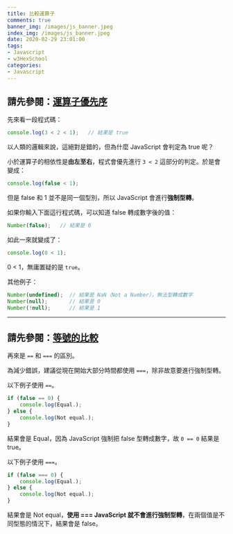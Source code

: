 ```yaml
---
title: 比較運算子
comments: true
banner_img: /images/js_banner.jpeg
index_img: /images/js_banner.jpeg
date: 2020-02-29 23:01:00
tags: 
- Javascript
- w3HexSchool
categories: 
- Javascript
---
```


## 請先參閱：[運算子優先序](https://developer.mozilla.org/zh-TW/docs/Web/JavaScript/Reference/Operators/Operator_Precedence)

先來看一段程式碼：

```js
console.log(3 < 2 < 1);   // 結果是 true
```

以人類的邏輯來說，這絕對是錯的，但為什麼 JavaScript 會判定為 true 呢？

小於運算子的相依性是**由左至右**，程式會優先進行 `3 < 2` 這部分的判定。於是會變成：

```js
console.log(false < 1);
```

但是 false 和 1 並不是同一個型別，所以 JavaScript 會進行**強制型轉**。

如果你輸入下面這行程式碼，可以知道 false 轉成數字後的值：

```js
Number(false);   // 結果是 0
```

如此一來就變成了：

```js
console.log(0 < 1);
```

0 < 1，無庸置疑的是 `true`。

其他例子：

```js
Number(undefined);  // 結果是 NaN（Not a Number），無法型轉成數字
Number(null);       // 結果是 0
Number(!null);      // 結果是 1
```

---------------------------------------

## 請先參閱：[等號的比較](https://developer.mozilla.org/en-US/docs/Web/JavaScript/Equality_comparisons_and_sameness)

再來是 `==` 和 `===` 的區別。

為減少錯誤，建議從現在開始大部分時間都使用 `===`，除非故意要進行強制型轉。

以下例子使用 `==`。

```js
if (false == 0) {
    console.log(Equal.);
} else {
    console.log(Not equal.);
}
```

結果會是 Equal，因為 JavaScript 強制把 false 型轉成數字，故 `0 == 0` 結果是 true。

以下例子使用 `===`。

```js
if (false === 0) {
    console.log(Equal.);
} else {
    console.log(Not equal.);
}
```

結果會是 Not equal，**使用 === JavaScript 就不會進行強制型轉**，在兩個值是不同型態的情況下，結果會是 false。
